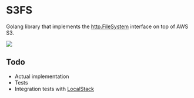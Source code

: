 # S3FS

Golang library that implements the [http.FileSystem](https://godoc.org/net/http#FileSystem) interface on top of AWS S3.

![](https://github.com/bishtawi/s3fs/workflows/ci/badge.svg)

## Todo

- Actual implementation
- Tests
- Integration tests with [LocalStack](https://github.com/localstack/localstack)
